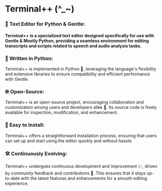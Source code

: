 # Terminal++ (^_~)
###             📝 Text Editor for Python & Gentle: 
#### Terminal++ is a specialized text editor designed specifically for use with Gentle & Mostly Python, providing a seamless environment for editing transcripts and scripts related to speech and audio analysis tasks.

###             🐍 Written in Python: 
Terminal++ is implemented in Python 🐍, leveraging the language's flexibility and extensive libraries to ensure compatibility and efficient performance with Gentle.

###             🌐 Open-Source: 
Terminal++ is an open-source project, encouraging collaboration and customization among users and developers alike 🤝. Its source code is freely available for inspection, modification, and enhancement.

###             🚀 Easy to Install: 
Terminal++ offers a straightforward installation process, ensuring that users can set up and start using the editor quickly and without hassle.

###             🛠️ Continuously Evolving: 
Terminal++ undergoes continuous development and improvement 📈, driven by community feedback and contributions 💬. This ensures that it stays up-to-date with the latest features and enhancements for a smooth editing experience.
